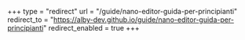 +++
type = "redirect"
url = "/guide/nano-editor-guida-per-principianti"
redirect_to = "https://alby-dev.github.io/guide/nano-editor-guida-per-principianti"
redirect_enabled = true
+++